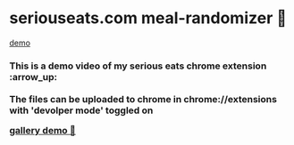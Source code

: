 # seriouseats.com meal-randomizer :fork_and_knife:

[demo](https://user-images.githubusercontent.com/62027916/119535044-9a16fe00-bd55-11eb-881a-d79bdd76da5f.mov)


<h3>This is a demo video of my serious eats chrome extension :arrow_up:
<br><br>The files can be uploaded to chrome in chrome://extensions with 'devolper mode' toggled on

[gallery demo :space_invader:]("chrome://extensions") 
